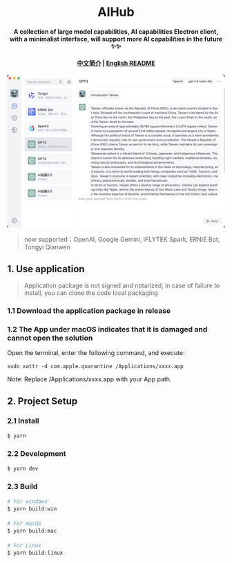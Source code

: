 <h1 align="center">AIHub</h1>
<h4 align="center">
A collection of large model capabilities, AI capabilities Electron client, with a minimalist interface, will support more AI capabilities in the future ✨✨
</h4>

<h4 align="center">

[中文简介](README-zh.md) | [English README](README.md)

</h4>

![demo](/demo/demo.png)

> now supported：OpenAI, Google Gemini, iFLYTEK Spark, ERNIE Bot, Tongyi Qianwen

## 1. Use application

> Application package is not signed and notarized, in case of failure to install, you can clone the code local packaging

### 1.1 Download the application package in release

### 1.2 The App under macOS indicates that it is damaged and cannot open the solution

Open the terminal, enter the following command, and execute:

```shell
sudo xattr -d com.apple.quarantine /Applications/xxxx.app
```

Note: Replace /Applications/xxxx.app with your App path.

## 2. Project Setup

### 2.1 Install

```bash
$ yarn
```

### 2.2 Development

```bash
$ yarn dev
```

### 2.3 Build

```bash
# For windows
$ yarn build:win

# For macOS
$ yarn build:mac

# For Linux
$ yarn build:linux
```
